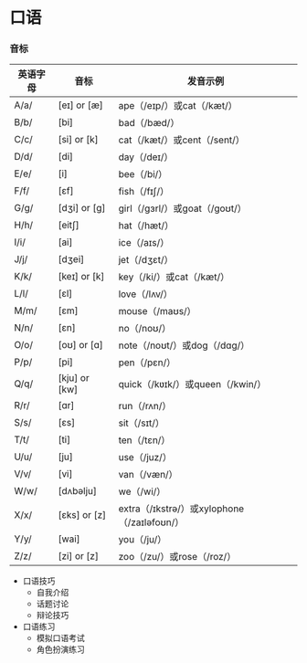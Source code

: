 # 口语

### 音标

| **英语字母** | **音标**      | **发音示例**                                |
| ------------ | ------------- | ------------------------------------------- |
| A/a/         | [eɪ] or [æ]   | ape（/eɪp/）或cat（/kæt/）                  |
| B/b/         | [bi]          | bad（/bæd/）                                |
| C/c/         | [si] or [k]   | cat（/kæt/）或cent（/sent/）                |
| D/d/         | [di]          | day（/deɪ/）                                |
| E/e/         | [i]           | bee（/bi/）                                 |
| F/f/         | [ɛf]          | fish（/fɪʃ/）                               |
| G/g/         | [dʒi] or [ɡ]  | girl（/ɡɜrl/）或goat（/ɡoʊt/）              |
| H/h/         | [eitʃ]        | hat（/hæt/）                                |
| I/i/         | [ai]          | ice（/aɪs/）                                |
| J/j/         | [dʒei]        | jet（/dʒɛt/）                               |
| K/k/         | [keɪ] or [k]  | key（/ki/）或cat（/kæt/）                   |
| L/l/         | [ɛl]          | love（/lʌv/）                               |
| M/m/         | [ɛm]          | mouse（/maʊs/）                             |
| N/n/         | [ɛn]          | no（/noʊ/）                                 |
| O/o/         | [oʊ] or [ɑ]   | note（/noʊt/）或dog（/dɑɡ/）                |
| P/p/         | [pi]          | pen（/pɛn/）                                |
| Q/q/         | [kju] or [kw] | quick（/kʋɪk/）或queen（/kwin/）            |
| R/r/         | [ɑr]          | run（/rʌn/）                                |
| S/s/         | [ɛs]          | sit（/sɪt/）                                |
| T/t/         | [ti]          | ten（/tɛn/）                                |
| U/u/         | [ju]          | use（/juz/）                                |
| V/v/         | [vi]          | van（/væn/）                                |
| W/w/         | [dʌbəlju]     | we（/wi/）                                  |
| X/x/         | [ɛks] or [z]  | extra（/ɪkstrə/）或xylophone（/zaɪləfoʊn/） |
| Y/y/         | [wai]         | you（/ju/）                                 |
| Z/z/         | [zi] or [z]   | zoo（/zu/）或rose（/roz/）                  |

- 口语技巧
  - 自我介绍
  - 话题讨论
  - 辩论技巧
- 口语练习
  - 模拟口语考试
  - 角色扮演练习
